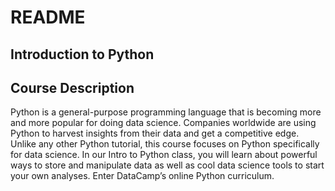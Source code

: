 # README

## **Introduction to Python**

## Course Description

Python is a general-purpose programming language that is becoming more and more popular for doing data science.
Companies worldwide are using Python to harvest insights from their data and get a competitive edge.
Unlike any other Python tutorial, this course focuses on Python specifically for data science.
In our Intro to Python class, you will learn about powerful ways to store and manipulate data
as well as cool data science tools to start your own analyses. Enter DataCamp’s online Python curriculum.
